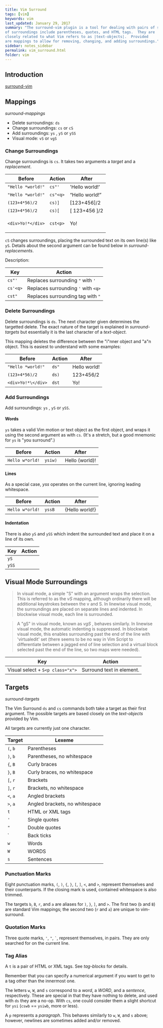 ```yaml
---
title: Vim Surround 
tags: [vim]
keywords: vim 
last_updated: January 29, 2017
summary: "The surround-vim plugin is a tool for dealing with pairs of surroundings. Examples
of surroundings include parentheses, quotes, and HTML tags.  They are
closely related to what Vim refers to as |text-objects|.  Provided
are mappings to allow for removing, changing, and adding surroundings."
sidebar: notes_sidebar
permalink: vim_surround.html
folder: vim 
---
```


## Introduction

[surround-vim](https://github.com/tpope/vim-surround)

## Mappings 

*surround-mappings*


* Delete surroundings: `ds`
* Change surroundings: `cs` or `cS`
* Add surroundings: `ys` , `yS` or `ySS`
* Visual mode: `vS` or `vgS`

### Change Surroundings
Change surroundings is `cs`.  It takes two arguments a _target_ and a _replacement_.


Before | Action | After
--- | ------| ------
`"Hello *world!"` | `cs"'` | 'Hello world!'
`"Hello *world!"` | `cs"<q>` |  <q>Hello world!</q>
`(123+4*56)/2` | `cs)]`   |       [123+456]/2
`(123+4*56)/2`  | `cs)[`  |        [ 123+456 ]/2
`<div>Yo!*</div>`  | `cst<p>`  |      <p>Yo!</p>

`cS` changes surroundings, placing the surrounded text on its own line(s) like `yS`.  Details about the second argument can be found below in _surround-replacements_.  

Description:

Key | Action
--- | ------
`cs"'` | Replaces surrounding `"` with `'`
`cs'<q>` | Replaces surrounding `'` with `<q>`
`cst"` | Replaces surrounding tag with `"`


### Delete Surroundings
Delete surroundings is `ds`.  The next character given determines the targetted delete.  The exact nature of the target is explained in _surround-targets_ but essentially it is the last character of a _text-object_.

This mapping deletes the difference between the "i"nner object and "a"n object.  This is easiest to understand with some examples:

Before | Action | After
--- | ------| ------
`"Hello *world!"`  |    `ds"`  |   Hello world!
`(123+4*56)/2` |   `ds)`  |        123+456/2
`<div>Yo!*\</div>`  |  `dst`   |       Yo!

### Add Surroundings

Add surroundings: `ys` , `yS` or `ySS`.

#### Words
`ys` takes a valid Vim motion or text object as the first object, and wraps it using the second argument as with `cs`.  (It's a stretch, but a good mnemonic for `ys` is "you surround".)

Before | Action | After
--- | ------| ------
`Hello w*orld!`  |           `ysiw)`   |    Hello (world)!

#### Lines
As a special case, *yss* operates on the current line, ignoring leading
whitespace.

Before | Action | After
--- | ------| ------
`Hello w*orld!`   |      `yssB`      |      {Hello world!}


#### Indentation

There is also `yS` and `ySS` which indent the surrounded text and place it on a line of its own.

Key | Action
--- | ------
`yS` | 
`ySS` | 


## Visual Mode Surroundings
>In visual mode, a simple "S" with an argument wraps the selection.  This is
referred to as the *vS* mapping, although ordinarily there will be
additional keystrokes between the v and S.  In linewise visual mode, the
surroundings are placed on separate lines and indented.  In blockwise visual
mode, each line is surrounded.

>A "gS" in visual mode, known as *vgS* , behaves similarly.  In linewise visual
mode, the automatic indenting is suppressed.  In blockwise visual mode, this
enables surrounding past the end of the line with 'virtualedit' set (there
seems to be no way in Vim Script to differentiate between a jagged end of line
selection and a virtual block selected past the end of the line, so two maps
were needed).

Key | Action
--- | ------
Visual select + `S<p class="x">` | Surround text in element.

## Targets

*surround-targets* 

The  Vim Surround `ds` and `cs` commands both take a target as their first argument.  The possible targets are based closely on the _text-objects_ provided by Vim.

All targets are currently just one character.

Target | Lexeme 
--- | ------
`(`, `b` | Parentheses
`)`, `b` | Parentheses, no whitespace
`{`, `B` | Curly braces 
`}`, `B` | Curly braces, no whitespace
`[`, `r` | Brackets 
`]`, `r`  | Brackets, no whitespace 
`<`, `a`  | Angled brackets 
`>`, `a` | Angled brackets, no whitespace 
`t` | HTML or XML tags 
`'` | Single quotes
`"` | Double quotes
` | Back ticks 
`w` | Words 
`W` | WORDS 
`s` | Sentences 

### Punctuation Marks
Eight punctuation marks, `(`, `)`, `{`, `}`, `[`, `]`, `<`, and `>`, represent themselves and their counterparts. If the closing mark is used, contained whitespace is also trimmed.  

The targets `b`, `B`, `r`, and `a` are aliases for `)`, `}`, `]`, and `>`. The first two (`b` and `B`) are standard Vim mappings; the second two (`r` and `a`) are unique to vim-surround.

### Quotation Marks
Three quote marks, `'`, `"`, `` ` ``, represent themselves, in pairs.  They are only searched for on the current line.

### Tag Alias
A `t` is a pair of HTML or XML tags.  See _tag-blocks_ for details.

Remember that you can specify a numerical argument if you want to get to a tag other than the innermost one.

The letters `w`, `W`, and `s` correspond to a _word_, a _WORD_, and a _sentence_, respectively.  These are special in that they have nothing to delete, and used with `ds` they are a no-op.  With `cs`, one could consider them a slight shortcut for `ysi` (`cswb` == `ysiwb`, more or less).

A `p` represents a _paragraph_.  This behaves similarly to `w`, `W`, and `s` above; however, newlines are sometimes added and/or removed.

